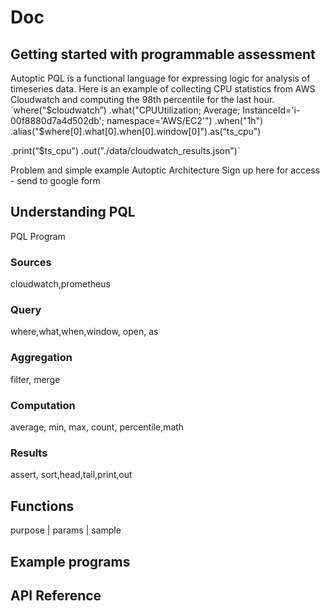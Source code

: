# Doc 

## Getting started with programmable assessment 
Autoptic PQL is a functional language for expressing logic for analysis of timeseries data. Here is an example of collecting CPU statistics from AWS Cloudwatch and computing the 98th percentile for the last hour.
`where("$cloudwatch”)
.what("CPUUtilization; Average; InstanceId='i-00f8880d7a4d502db'; namespace='AWS/EC2'")
.when("1h")
	.alias("$where[0].what[0].when[0].window[0]").as(“ts_cpu")

.print(“$ts_cpu")
	.out("./data/cloudwatch_results.json")`

Problem and simple example
Autoptic Architecture
Sign up here for access - send to google form

## Understanding PQL
PQL Program
<Explanation>
<program structure diagram>
				
### Sources
cloudwatch,prometheus
### Query
where,what,when,window, open, as
### Aggregation
filter, merge
### Computation
average, min, max, count, percentile,math
### Results
assert, sort,head,tail,print,out
		
## Functions
purpose | params | sample

## Example programs

## API Reference
